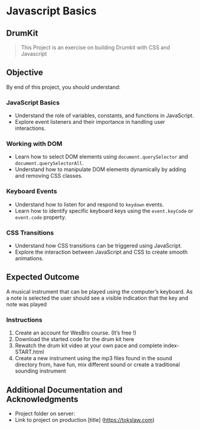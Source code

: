 # Javascript Basics
## DrumKit 
> This Project is an exercise on building Drumkit with CSS and Javascript
## Objective
By end of this project, you should understand:

### JavaScript Basics

- Understand the role of variables, constants, and functions in JavaScript.
- Explore event listeners and their importance in handling user interactions.


### Working with DOM
- Learn how to select DOM elements using `document.querySelector` and `document.querySelectorAll`.
- Understand how to manipulate DOM elements dynamically by adding and removing CSS classes.

### Keyboard Events
- Understand how to listen for and respond to `keydown` events.
- Learn how to identify specific keyboard keys using the `event.keyCode` or `event.code` property.


### CSS Transitions

- Understand how CSS transitions can be triggered using JavaScript.
- Explore the interaction between JavaScript and CSS to create smooth animations.


## Expected Outcome

A musical instrument that can be played using the computer’s keyboard. 
As a note is selected the user should see a visible indication that the key and note was played

### Instructions
1. Create an account for WesBro course. (It’s free !)
2. Download the started code for the drum kit here
3. Rewatch the drum kit video at your own pace and complete index-START.html
4. Create a new instrument using the mp3 files found in the sound directory from, have fun, mix different sound or create a traditional sounding instrument

## Additional Documentation and Acknowledgments
- Project folder on server:
- Link to project on production [title] (https://tokslaw.com)




